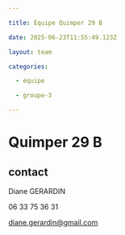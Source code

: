 ```yaml
---

title: Équipe Quimper 29 B

date: 2025-06-23T11:55:49.123Z

layout: team

categories:

  - équipe

  - groupe-3

---
```


# Quimper 29 B



## contact 

Diane GERARDIN

06 33 75 36 31

diane.gerardin@gmail.com

